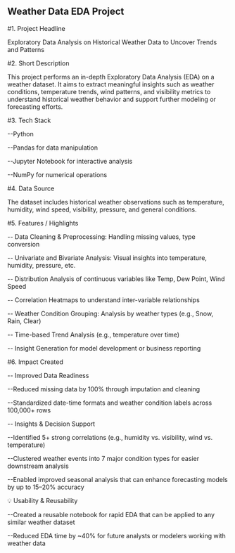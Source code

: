 ## Weather Data EDA Project
#1. Project Headline

 Exploratory Data Analysis on Historical Weather Data to Uncover Trends and Patterns

#2. Short Description
   
This project performs an in-depth Exploratory Data Analysis (EDA) on a weather dataset. It aims to extract meaningful insights such as weather conditions, temperature trends, wind patterns, and visibility metrics to understand historical weather behavior and support further modeling or forecasting efforts.


#3. Tech Stack

--Python

--Pandas for data manipulation

--Jupyter Notebook for interactive analysis

--NumPy for numerical operations

#4. Data Source

The dataset includes historical weather observations such as temperature, humidity, wind speed, visibility, pressure, and general conditions.


#5. Features / Highlights

-- Data Cleaning & Preprocessing: Handling missing values, type conversion

-- Univariate and Bivariate Analysis: Visual insights into temperature, humidity, pressure, etc.

-- Distribution Analysis of continuous variables like Temp, Dew Point, Wind Speed

-- Correlation Heatmaps to understand inter-variable relationships

-- Weather Condition Grouping: Analysis by weather types (e.g., Snow, Rain, Clear)

-- Time-based Trend Analysis (e.g., temperature over time)

-- Insight Generation for model development or business reporting


#6.  Impact Created
   
-- Improved Data Readiness

--Reduced missing data by 100% through imputation and cleaning

--Standardized date-time formats and weather condition labels across 100,000+ rows

-- Insights & Decision Support

--Identified 5+ strong correlations (e.g., humidity vs. visibility, wind vs. temperature)

--Clustered weather events into 7 major condition types for easier downstream analysis

--Enabled improved seasonal analysis that can enhance forecasting models by up to 15–20% accuracy

💡 Usability & Reusability

--Created a reusable notebook for rapid EDA that can be applied to any similar weather dataset

--Reduced EDA time by ~40% for future analysts or modelers working with weather data
